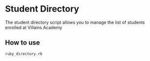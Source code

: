# Student Directory #

The student directory script allows you to manage the list of students enrolled at Villains Academy

## How to use ##

```
ruby_directory.rb
```
